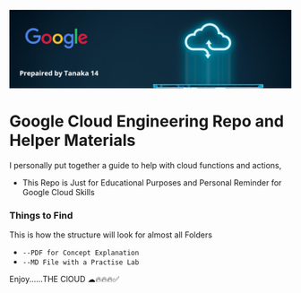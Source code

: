 ![Diagram](img/cloud1.png)

# Google Cloud Engineering Repo and Helper Materials

I personally put together a guide to help with cloud functions and actions, 

- This Repo is Just for Educational Purposes and Personal Reminder for Google Cloud Skills 


### Things to Find

This is how the structure will look for almost all Folders


- `--PDF for Concept Explanation`
- `--MD File with a Practise Lab`

Enjoy......THE ClOUD ☁🔥🔥🔥✅
